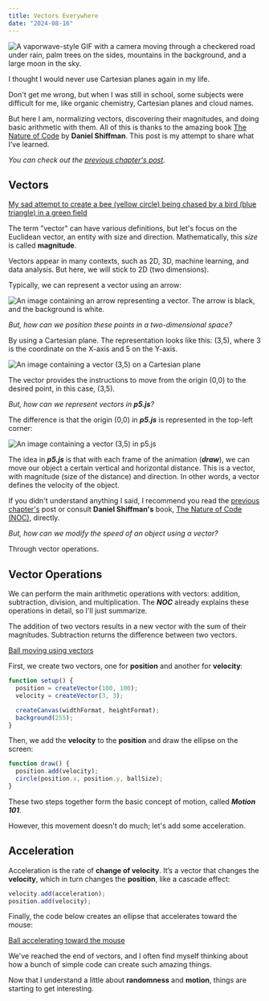 ```yaml
---
title: Vectors Everywhere
date: "2024-08-16"
---
```


![A vaporwave-style GIF with a camera moving through a checkered road under rain, palm trees on the sides, mountains in the background, and a large moon in the sky.](/vectors-everywhere/vector.webp)

I thought I would never use Cartesian planes again in my life.

Don't get me wrong, but when I was still in school, some subjects were difficult for me, like organic chemistry, Cartesian planes and cloud names.

But here I am, normalizing vectors, discovering their magnitudes, and doing basic arithmetic with them. All of this is thanks to the amazing book [The Nature of Code](https://natureofcode.com/vectors/) by **Daniel Shiffman**. This post is my attempt to share what I’ve learned.

_You can check out the [previous chapter's post](/blog/en/a-random-walker)._

## Vectors

[My sad attempt to create a bee (yellow circle) being chased by a bird (blue triangle) in a green field](https://editor.p5js.org/jhocore/full/g7rDGS_wN)

The term "vector" can have various definitions, but let's focus on the Euclidean vector, an entity with size and direction. Mathematically, this _size_ is called **magnitude**.

Vectors appear in many contexts, such as 2D, 3D, machine learning, and data analysis. But here, we will stick to 2D (two dimensions).

Typically, we can represent a vector using an arrow:

![An image containing an arrow representing a vector. The arrow is black, and the background is white.](/vectors-everywhere/vectorEuclid.png)

_But, how can we position these points in a two-dimensional space?_

By using a Cartesian plane. The representation looks like this: (3,5), where 3 is the coordinate on the X-axis and 5 on the Y-axis.

![An image containing a vector (3,5) on a Cartesian plane](/vectors-everywhere/vectorCartesian.png)

The vector provides the instructions to move from the origin (0,0) to the desired point, in this case, (3,5).

_But, how can we represent vectors in **p5.js**?_

The difference is that the origin (0,0) in **_p5.js_** is represented in the top-left corner:

![An image containing a vector (3,5) in p5.js](/vectors-everywhere/vectorP5.png)

The idea in **_p5.js_** is that with each frame of the animation (**_draw_**), we can move our object a certain vertical and horizontal distance. This is a vector, with magnitude (size of the distance) and direction. In other words, a vector defines the velocity of the object.

If you didn't understand anything I said, I recommend you read the [previous chapter's](/blog/en/a-random-walker) post or consult **Daniel Shiffman's** book, [The Nature of Code (NOC)](https://natureofcode.com/), directly.

_But, how can we modify the speed of an object using a vector?_

Through vector operations.

## Vector Operations

We can perform the main arithmetic operations with vectors: addition, subtraction, division, and multiplication. The **_NOC_** already explains these operations in detail, so I'll just summarize.

The addition of two vectors results in a new vector with the sum of their magnitudes. Subtraction returns the difference between two vectors.

[Ball moving using vectors](https://editor.p5js.org/jhocore/full/gn-p7IYIT)

First, we create two vectors, one for **position** and another for **velocity**:

```js
function setup() {
  position = createVector(100, 100);
  velocity = createVector(3, 3);

  createCanvas(widthFormat, heightFormat);
  background(255);
}
```

Then, we add the **velocity** to the **position** and draw the ellipse on the screen:

```js
function draw() {
  position.add(velocity);
  circle(position.x, position.y, ballSize);
}
```

These two steps together form the basic concept of motion, called **_Motion 101_**.

However, this movement doesn't do much; let's add some acceleration.

## Acceleration

Acceleration is the rate of **change of velocity**. It’s a vector that changes the **velocity**, which in turn changes the **position**, like a cascade effect:

```js
velocity.add(acceleration);
position.add(velocity);
```

Finally, the code below creates an ellipse that accelerates toward the mouse:

[Ball accelerating toward the mouse](https://editor.p5js.org/jhocore/full/KZEsoXh4-)

We've reached the end of vectors, and I often find myself thinking about how a bunch of simple code can create such amazing things.

Now that I understand a little about **randomness** and **motion**, things are starting to get interesting.
